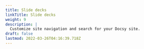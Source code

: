 ```yaml
---
title: Slide decks
linkTitle: Slide decks
weight: 9
description: |
  Customize site navigation and search for your Docsy site.
draft: false
lastmod: 2022-03-26T04:16:39.718Z
---
```

